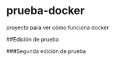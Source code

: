 # prueba-docker
proyecto para ver cómo funciona docker

##Edición de prueba

###Segunda edición de prueba
